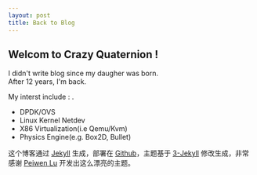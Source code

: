 ```yaml
---
layout: post
title: Back to Blog
---
```


## Welcom to Crazy Quaternion !
   I didn't write blog since my daugher was born.  
   After 12 years,  I'm back.

   My interst include : .
   - DPDK/OVS 
   - Linux Kernel Netdev
   - X86 Virtualization(i.e Qemu/Kvm)
   - Physics Engine(e.g. Box2D, Bullet)


















这个博客通过 [Jekyll](http://jekyllrb.com/) 生成，部署在 [Github](https://pages.github.com)，主题基于 [3-Jekyll](https://github.com/P233/3-Jekyll) 修改生成，非常感谢 [Peiwen Lu](https://github.com/P233) 开发出这么漂亮的主题。

